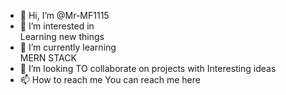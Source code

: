 - 👋 Hi, I’m @Mr-MF1115
- 👀 I’m interested in
<br/>Learning new things 
- 🌱 I’m currently learning <br/>
MERN STACK
- 💞️ I’m looking TO collaborate on projects with 
Interesting ideas 
- 📫 How to reach me 
You can reach me here 

<!---
Mr-MF1115/Mr-MF1115 is a ✨ special ✨ repository because its `README.md` (this file) appears on your GitHub profile.
You can click the Preview link to take a look at your changes.
--->
